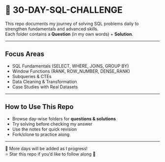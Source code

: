 # 🚀 30-DAY-SQL-CHALLENGE  

This repo documents my journey of solving SQL problems daily to strengthen fundamentals and advanced skills.  
Each folder contains a **Question** (in my own words) + **Solution**.  

---

##  Focus Areas
- SQL Fundamentals (SELECT, WHERE, JOINS, GROUP BY)  
- Window Functions (RANK, ROW_NUMBER, DENSE_RANK)  
- Subqueries & CTEs  
- Data Cleaning & Transformation  
- Case Studies with Real Datasets  

---

##  How to Use This Repo  
- Browse day-wise folders for **questions & solutions**  
- Try solving before checking my answer  
- Use the notes for quick revision  
- Fork/clone to practice along  

---

📂 More days will be added as I progress!  
⭐ Star this repo if you’d like to follow along 🚀  
